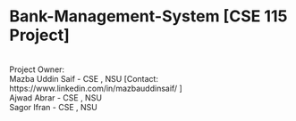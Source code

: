 # Bank-Management-System [CSE 115 Project]
<br>
Project Owner: <br>
Mazba Uddin Saif - CSE , NSU [Contact: https://www.linkedin.com/in/mazbauddinsaif/ ] <br>
Ajwad Abrar - CSE , NSU <br>
Sagor Ifran - CSE , NSU <br>
